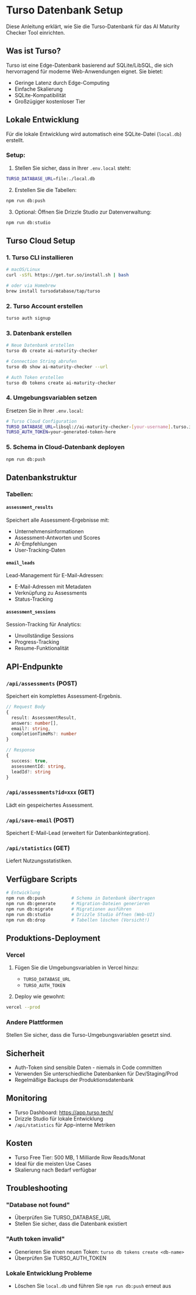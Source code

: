 # Turso Datenbank Setup

Diese Anleitung erklärt, wie Sie die Turso-Datenbank für das AI Maturity Checker Tool einrichten.

## Was ist Turso?

Turso ist eine Edge-Datenbank basierend auf SQLite/LibSQL, die sich hervorragend für moderne Web-Anwendungen eignet. Sie bietet:

- Geringe Latenz durch Edge-Computing
- Einfache Skalierung
- SQLite-Kompatibilität
- Großzügiger kostenloser Tier

## Lokale Entwicklung

Für die lokale Entwicklung wird automatisch eine SQLite-Datei (`local.db`) erstellt.

### Setup:

1. Stellen Sie sicher, dass in Ihrer `.env.local` steht:
```bash
TURSO_DATABASE_URL=file:./local.db
```

2. Erstellen Sie die Tabellen:
```bash
npm run db:push
```

3. Optional: Öffnen Sie Drizzle Studio zur Datenverwaltung:
```bash
npm run db:studio
```

## Turso Cloud Setup

### 1. Turso CLI installieren

```bash
# macOS/Linux
curl -sSfL https://get.tur.so/install.sh | bash

# oder via Homebrew
brew install tursodatabase/tap/turso
```

### 2. Turso Account erstellen

```bash
turso auth signup
```

### 3. Datenbank erstellen

```bash
# Neue Datenbank erstellen
turso db create ai-maturity-checker

# Connection String abrufen
turso db show ai-maturity-checker --url

# Auth Token erstellen
turso db tokens create ai-maturity-checker
```

### 4. Umgebungsvariablen setzen

Ersetzen Sie in Ihrer `.env.local`:

```bash
# Turso Cloud Configuration
TURSO_DATABASE_URL=libsql://ai-maturity-checker-[your-username].turso.io
TURSO_AUTH_TOKEN=your-generated-token-here
```

### 5. Schema in Cloud-Datenbank deployen

```bash
npm run db:push
```

## Datenbankstruktur

### Tabellen:

#### `assessment_results`
Speichert alle Assessment-Ergebnisse mit:
- Unternehmensinformationen
- Assessment-Antworten und Scores
- AI-Empfehlungen
- User-Tracking-Daten

#### `email_leads`
Lead-Management für E-Mail-Adressen:
- E-Mail-Adressen mit Metadaten
- Verknüpfung zu Assessments
- Status-Tracking

#### `assessment_sessions`
Session-Tracking für Analytics:
- Unvollständige Sessions
- Progress-Tracking
- Resume-Funktionalität

## API-Endpunkte

### `/api/assessments` (POST)
Speichert ein komplettes Assessment-Ergebnis.

```typescript
// Request Body
{
  result: AssessmentResult,
  answers: number[],
  email?: string,
  completionTimeMs?: number
}

// Response
{
  success: true,
  assessmentId: string,
  leadId?: string
}
```

### `/api/assessments?id=xxx` (GET)
Lädt ein gespeichertes Assessment.

### `/api/save-email` (POST)
Speichert E-Mail-Lead (erweitert für Datenbankintegration).

### `/api/statistics` (GET)
Liefert Nutzungsstatistiken.

## Verfügbare Scripts

```bash
# Entwicklung
npm run db:push          # Schema in Datenbank übertragen
npm run db:generate      # Migration-Dateien generieren
npm run db:migrate       # Migrationen ausführen
npm run db:studio        # Drizzle Studio öffnen (Web-UI)
npm run db:drop          # Tabellen löschen (Vorsicht!)
```

## Produktions-Deployment

### Vercel

1. Fügen Sie die Umgebungsvariablen in Vercel hinzu:
   - `TURSO_DATABASE_URL`
   - `TURSO_AUTH_TOKEN`

2. Deploy wie gewohnt:
```bash
vercel --prod
```

### Andere Plattformen

Stellen Sie sicher, dass die Turso-Umgebungsvariablen gesetzt sind.

## Sicherheit

- Auth-Token sind sensible Daten - niemals in Code committen
- Verwenden Sie unterschiedliche Datenbanken für Dev/Staging/Prod
- Regelmäßige Backups der Produktionsdatenbank

## Monitoring

- Turso Dashboard: https://app.turso.tech/
- Drizzle Studio für lokale Entwicklung
- `/api/statistics` für App-interne Metriken

## Kosten

- Turso Free Tier: 500 MB, 1 Milliarde Row Reads/Monat
- Ideal für die meisten Use Cases
- Skalierung nach Bedarf verfügbar

## Troubleshooting

### "Database not found"
- Überprüfen Sie TURSO_DATABASE_URL
- Stellen Sie sicher, dass die Datenbank existiert

### "Auth token invalid"
- Generieren Sie einen neuen Token: `turso db tokens create <db-name>`
- Überprüfen Sie TURSO_AUTH_TOKEN

### Lokale Entwicklung Probleme
- Löschen Sie `local.db` und führen Sie `npm run db:push` erneut aus
